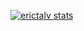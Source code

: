 [![erictalv stats](https://github-readme-stats.vercel.app/api/wakatime?username=erictalv)](https://github.com/erictalv/github-readme-stats)
